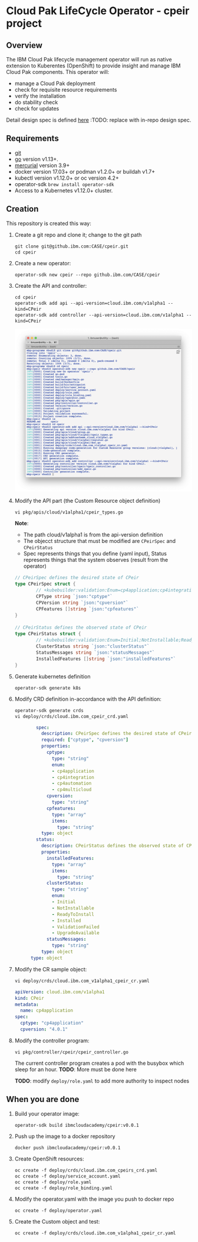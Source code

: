 # Cloud Pak LifeCycle Operator - cpeir project

## Overview

The IBM Cloud Pak lifecycle management operator will run as native extension to Kuberentes (OpenShift) to provide insight and manage IBM Cloud Pak components.
This operator will:

  - manage a Cloud Pak deployment
  - check for requisite resource requirements
  - verify the installation
  - do stability check
  - check for updates

Detail design spec is defined [here](https://github.ibm.com/CASE/cloudpak-prereq-checker) :TODO: replace with in-repo design spec.

## Requirements

- [git](https://git-scm.com/downloads)
- [go](https://golang.org/dl/) version v1.13+.
- [mercurial](https://www.mercurial-scm.org/downloads) version 3.9+
- docker version 17.03+ or podman v1.2.0+ or buildah v1.7+
- kubectl version v1.12.0+ or oc version 4.2+
- operator-sdk `brew install operator-sdk`
- Access to a Kubernetes v1.12.0+ cluster.

## Creation

This repository is created this way:

1. Create a git repo and clone it; change to the git path

	```
	git clone git@github.ibm.com:CASE/cpeir.git
	cd cpeir
	```

2.  Create a new operator:

	```
	operator-sdk new cpeir --repo github.ibm.com/CASE/cpeir
	```

3. Create the API and controller:

	```
	cd cpeir
	operator-sdk add api --api-version=cloud.ibm.com/v1alpha1 --kind=CPeir
	operator-sdk add controller --api-version=cloud.ibm.com/v1alpha1 --kind=CPeir
	```

	![sdk-run](images/sdk-run.png)

4. Modify the API part (the Custom Resource object definition)

	```
	vi pkg/apis/cloud/v1alpha1/cpeir_types.go
	```

	**Note**:
	- The path cloud/v1alpha1 is from the api-version definition
	- The objecct structure that must be modified are `CPeirSpec` and `CPeirStatus`
	- Spec represents things that you define (yaml input), Status represents things that the system observes (result from the operator)

	```go
	// CPeirSpec defines the desired state of CPeir
	type CPeirSpec struct {
	        // +kubebuilder:validation:Enum=cp4application;cp4integration;cp4automation;cp4multicloud
	        CPType string `json:"cptype"`
	        CPVersion string `json:"cpversion"`
	        CPFeatures []string `json:"cpfeatures"`
	}

	// CPeirStatus defines the observed state of CPeir
	type CPeirStatus struct {
	        // +kubebuilder:validation:Enum=Initial;NotInstallable;ReadyToInstall;Installed;ValidationFailed;UpgradeAvailable
	        ClusterStatus string `json:"clusterStatus"`
	        StatusMessages string `json:"statusMessages"`
	        InstalledFeatures []string `json:"installedFeatures"`
	}
	```
5. Generate kubernetes definition

	```
	operator-sdk generate k8s
	```

6. Modify CRD definition in-accordance with the API definition:

	```
	operator-sdk generate crds
	vi deploy/crds/cloud.ibm.com_cpeir_crd.yaml
	```

	```yaml
	        spec:
	          description: CPeirSpec defines the desired state of CPeir
	          required: ["cptype", "cpversion"]
	          properties:
	            cptype:
	              type: "string"
	              enum:
	              - cp4application
	              - cp4integration
	              - cp4automation
	              - cp4multicloud
	            cpversion:
	              type: "string"
	            cpfeatures:
	              type: "array"
	              items:
	                type: "string"
	          type: object
	        status:
	          description: CPeirStatus defines the observed state of CPeir
	          properties:
	            installedFeatures:
	              type: "array"
	              items:
	                type: "string"
	            clusterStatus:
	              type: "string"
	              enum:
	              - Initial
	              - NotInstallable
	              - ReadyToInstall
	              - Installed
	              - ValidationFailed
	              - UpgradeAvailable
	            statusMessages:
	              type: "string"
	          type: object
	      type: object
	```
7. Modify the CR sample object:

	```
	vi deploy/crds/cloud.ibm.com_v1alpha1_cpeir_cr.yaml
	```

	```yaml
	apiVersion: cloud.ibm.com/v1alpha1
	kind: CPeir
	metadata:
	  name: cp4application
	spec:
	  cptype: "cp4application"
	  cpversion: "4.0.1"
	```
	
8. Modify the controller program:

	```
	vi pkg/controller/cpeir/cpeir_controller.go
	```

	The current controller program creates a pod with the busybox which sleep for an hour.
	**TODO**: More must be done here

	**TODO**: modify `deploy/role.yaml` to add more authority to inspect nodes




## When you are done 

1. Build your operator image:

	```
	operator-sdk build ibmcloudacademy/cpeir:v0.0.1
	```

2. Push up the image to a docker repository

	```
	docker push ibmcloudacademy/cpeir:v0.0.1
	```

3. Create OpenShift resources:

	```
	oc create -f deploy/crds/cloud.ibm.com_cpeirs_crd.yaml
	oc create -f deploy/service_account.yaml
	oc create -f deploy/role.yaml
	oc create -f deploy/role_binding.yaml
	```

4. Modify the operator.yaml with the image you push to docker repo

	```
	oc create -f deploy/operator.yaml
	```

5. Create the Custom object and test:

	```
	oc create -f deploy/crds/cloud.ibm.com_v1alpha1_cpeir_cr.yaml
	```


